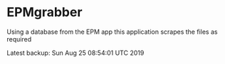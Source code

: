 # EPMgrabber
Using a database from the EPM app this application scrapes the files as required


Latest backup: Sun Aug 25 08:54:01 UTC 2019
